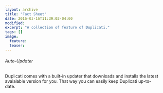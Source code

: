 ```yaml
---
layout: archive
title: "Fact Sheet"
date: 2016-03-16T11:39:03-04:00
modified:
excerpt: "A collection of feature of Duplicati."
tags: []
image:
  feature:
  teaser:
---
```


###### Auto-Updater

Duplicati comes with a built-in updater that downloads and installs the latest avaialable version for you. That way you can easily keep Duplicati up-to-date.
